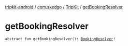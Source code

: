 [tripkit-android](../../index.md) / [com.skedgo](../index.md) / [TripKit](index.md) / [getBookingResolver](./get-booking-resolver.md)

# getBookingResolver

`abstract fun getBookingResolver(): `[`BookingResolver`](../../com.skedgo.tripkit.bookingproviders/-booking-resolver/index.md)`!`